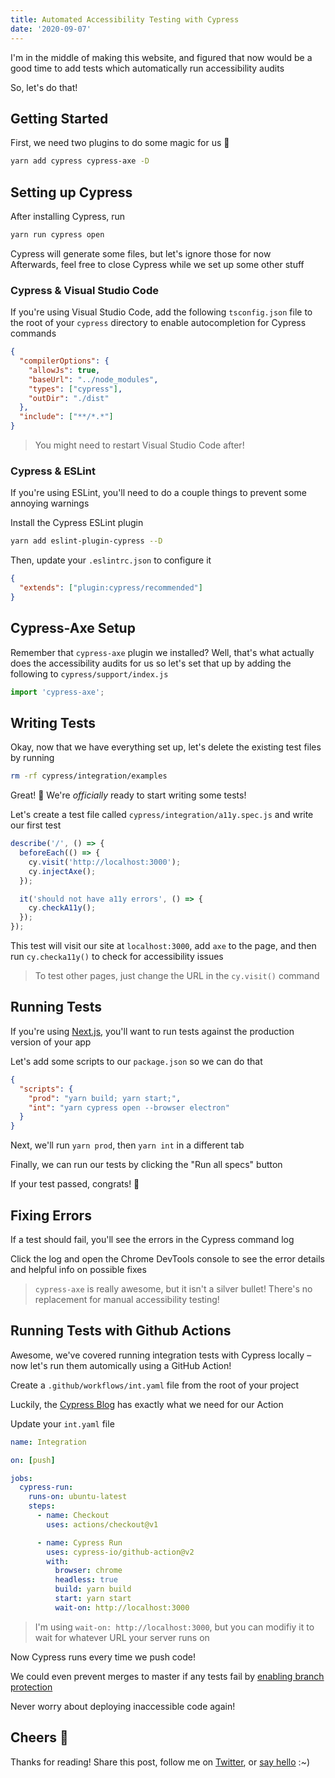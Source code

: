 ```yaml
---
title: Automated Accessibility Testing with Cypress
date: '2020-09-07'
---
```


I'm in the middle of making this website, and figured that now would be a good time to add tests which automatically run accessibility audits

So, let's do that!

## Getting Started

First, we need two plugins to do some magic for us 🔮

```bash
yarn add cypress cypress-axe -D
```

## Setting up Cypress

After installing Cypress, run

```bash
yarn run cypress open
```

Cypress will generate some files, but let's ignore those for now  
Afterwards, feel free to close Cypress while we set up some other stuff

### Cypress & Visual Studio Code

If you're using Visual Studio Code, add the following `tsconfig.json` file to the root of your `cypress` directory to enable autocompletion for Cypress commands

```json
{
  "compilerOptions": {
    "allowJs": true,
    "baseUrl": "../node_modules",
    "types": ["cypress"],
    "outDir": "./dist"
  },
  "include": ["**/*.*"]
}
```

> You might need to restart Visual Studio Code after!

### Cypress & ESLint

If you're using ESLint, you'll need to do a couple things to prevent some annoying warnings

Install the Cypress ESLint plugin

```bash
yarn add eslint-plugin-cypress --D
```

Then, update your `.eslintrc.json` to configure it

```json
{
  "extends": ["plugin:cypress/recommended"]
}
```

## Cypress-Axe Setup

Remember that `cypress-axe` plugin we installed?
Well, that's what actually does the accessibility audits for us so let's set that up by adding the following to `cypress/support/index.js`

```js
import 'cypress-axe';
```

## Writing Tests

Okay, now that we have everything set up, let's delete the existing test files by running

```bash
rm -rf cypress/integration/examples
```

Great! 🎉
We're _officially_ ready to start writing some tests!

Let's create a test file called `cypress/integration/a11y.spec.js` and write our first test

```js
describe('/', () => {
  beforeEach(() => {
    cy.visit('http://localhost:3000');
    cy.injectAxe();
  });

  it('should not have a11y errors', () => {
    cy.checkA11y();
  });
});
```

This test will visit our site at `localhost:3000`, add `axe` to the page, and then run `cy.checka11y()` to check for accessibility issues

> To test other pages, just change the URL in the `cy.visit()` command

## Running Tests

If you're using [Next.js](https://nextjs.org/), you'll want to run tests against the production version of your app

Let's add some scripts to our `package.json` so we can do that

```json
{
  "scripts": {
    "prod": "yarn build; yarn start;",
    "int": "yarn cypress open --browser electron"
  }
}
```

Next, we'll run `yarn prod`, then `yarn int` in a different tab

Finally, we can run our tests by clicking the "Run all specs" button

If your test passed, congrats! 🎉

## Fixing Errors

If a test should fail, you'll see the errors in the Cypress command log

Click the log and open the Chrome DevTools console to see the error details and helpful info on possible fixes

> `cypress-axe` is really awesome, but it isn't a silver bullet! There's no replacement for manual accessibility testing!

## Running Tests with Github Actions

Awesome, we've covered running integration tests with Cypress locally – now let's run them automically using a GitHub Action!

Create a `.github/workflows/int.yaml` file from the root of your project

Luckily, the [Cypress Blog](https://www.cypress.io/blog/2019/11/20/drastically-simplify-your-testing-with-cypress-github-action/) has exactly what we need for our Action

Update your `int.yaml` file

```yaml
name: Integration

on: [push]

jobs:
  cypress-run:
    runs-on: ubuntu-latest
    steps:
      - name: Checkout
        uses: actions/checkout@v1

      - name: Cypress Run
        uses: cypress-io/github-action@v2
        with:
          browser: chrome
          headless: true
          build: yarn build
          start: yarn start
          wait-on: http://localhost:3000
```

> I'm using `wait-on: http://localhost:3000`, but you can modifiy it to wait for whatever URL your server runs on

Now Cypress runs every time we push code!

We could even prevent merges to master if any tests fail by [enabling branch protection](https://docs.github.com/en/github/administering-a-repository/configuring-protected-branches)

Never worry about deploying inaccessible code again!

## Cheers 🎉

Thanks for reading! Share this post, follow me on [Twitter](https://twitter.com/quinnsalas), or [say hello](mailto:qmsalas321@gmail.com) <span role="img" aria-label="smiley face">:~)</span>
